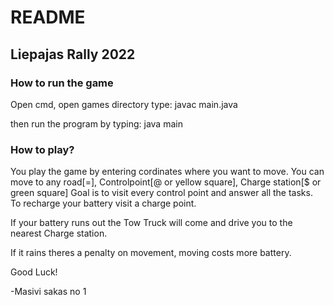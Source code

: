 # README

## Liepajas Rally 2022

### How to run the game
Open cmd, open games directory
type: javac main.java

then run the program by typing: java main

### How to play?

You play the game by entering cordinates where you want to move.
You can move to any road[=], Controlpoint[@ or yellow square], Charge station[$ or green square]
Goal is to visit every control point and answer all the tasks.
To recharge your battery visit a charge point.

If your battery runs out the Tow Truck will come and drive you to the nearest Charge station.

If it rains theres a penalty on movement, moving costs more battery.

Good Luck!

-Masivi sakas no 1
